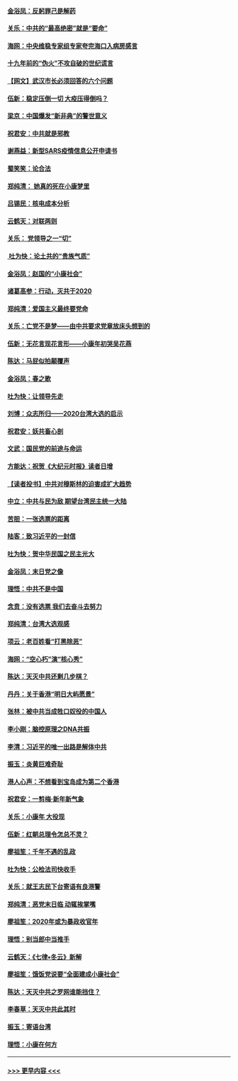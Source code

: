 #### [金浴凤：反躬罪己是解药](../pages/nsc993/n11820280.md?t=01260333) 
#### [关乐：中共的“最高绝密”就是“要命”](../pages/nsc993/n11816946.md?t=01260333) 
#### [海网：中央维稳专家组专家夸完海口入病房感言](../pages/nsc993/n11815138.md?t=01260333) 
#### [十九年前的“伪火”不攻自破的世纪谎言](../pages/nsc993/n11813238.md?t=01260333) 
#### [【网文】武汉市长必须回答的六个问题](../pages/nsc993/n11813848.md?t=01260333) 
#### [伍新：稳定压倒一切 大疫压得倒吗？](../pages/nsc993/n11812634.md?t=01260333) 
#### [梁京：中国爆发“新非典”的警世意义](../pages/nsc993/n11812554.md?t=01260333) 
#### [祝君安：中共就是邪教](../pages/nsc993/n11812431.md?t=01260333) 
#### [谢燕益：新型SARS疫情信息公开申请书](../pages/nsc993/n11808840.md?t=01260333) 
#### [蜀笑笑：论合法](../pages/nsc993/n11808064.md?t=01260333) 
#### [郑纯清： 她真的死在小康梦里](../pages/nsc993/n11806623.md?t=01260333) 
#### [吕锡民：核电成本分析](../pages/nsc993/n11806284.md?t=01260333) 
#### [云鹤天：对联两则](../pages/nsc993/n11805957.md?t=01260333) 
#### [关乐： 党领导之一“切”](../pages/nsc993/n11804505.md?t=01260333) 
#### [ 吐为快：论土共的“贵族气质”](../pages/nsc993/n11804490.md?t=01260333) 
#### [金浴凤：赵国的“小康社会”](../pages/nsc993/n11804452.md?t=01260333) 
#### [诸葛高参：行动，灭共于2020](../pages/nsc993/n11804120.md?t=01260333) 
#### [郑纯清：爱国主义最终要党命](../pages/nsc993/n11802197.md?t=01260333) 
#### [关乐：亡党不是梦——由中共要求党章放床头想到的](../pages/nsc993/n11802156.md?t=01260333) 
#### [伍新：无花言现花言形——小康年初哭吴花燕](../pages/nsc993/n11800044.md?t=01260333) 
#### [陈达：马屁似拍颠覆声](../pages/nsc993/n11800010.md?t=01260333) 
#### [金浴凤：春之歌](../pages/nsc993/n11797687.md?t=01260333) 
#### [吐为快：让领导先走](../pages/nsc993/n11797512.md?t=01260333) 
#### [刘博：众志所归——2020台湾大选的启示](../pages/nsc993/n11796878.md?t=01260333) 
#### [祝君安：妖共畜心剖](../pages/nsc993/n11794273.md?t=01260333) 
#### [文武：国民党的前途与命运](../pages/nsc993/n11794198.md?t=01260333) 
#### [方能达：祝贺《大纪元时报》读者日增](../pages/nsc993/n11793807.md?t=01260333) 
#### [【读者投书】中共对穆斯林的迫害成扩大趋势](../pages/nsc993/n11791371.md?t=01260333) 
#### [中立：中共与民为敌 期望台湾民主统一大陆](../pages/nsc993/n11790392.md?t=01260333) 
#### [苦胆：一张选票的距离](../pages/nsc993/n11788914.md?t=01260333) 
#### [陆客：致习近平的一封信](../pages/nsc993/n11788867.md?t=01260333) 
#### [吐为快：贺中华民国之民主光大](../pages/nsc993/n11788618.md?t=01260333) 
#### [金浴凤：末日党之像](../pages/nsc993/n11787475.md?t=01260333) 
#### [理悟：中共不是中国](../pages/nsc993/n11787463.md?t=01260333) 
#### [念贲：没有选票  我们去奋斗去努力](../pages/nsc993/n11787398.md?t=01260333) 
#### [郑纯清：台湾大选观感](../pages/nsc993/n11786210.md?t=01260333) 
#### [项云：老百姓看“打黑除恶”](../pages/nsc993/n11785398.md?t=01260333) 
#### [海网：“空心朽”演“核心秀”](../pages/nsc993/n11783874.md?t=01260333) 
#### [陈达：天灭中共还剩几步棋？](../pages/nsc993/n11783719.md?t=01260333) 
#### [丹丹：关于香港“明日大屿愿景”](../pages/nsc993/n11783273.md?t=01260333) 
#### [张林：被中共当成牲口奴役的中国人](../pages/nsc993/n11782397.md?t=01260333) 
#### [李小刚：脑控原理之DNA共振](../pages/nsc993/n11780962.md?t=01260333) 
#### [李清：习近平的唯一出路是解体中共](../pages/nsc993/n11780866.md?t=01260333) 
#### [振玉：炎黄巨难奇耻](../pages/nsc993/n11779632.md?t=01260333) 
#### [港人心声：不想看到宝岛成为第二个香港](../pages/nsc993/n11778817.md?t=01260333) 
#### [祝君安：一剪梅‧新年新气象](../pages/nsc993/n11776340.md?t=01260333) 
#### [关乐：小康年 大役现](../pages/nsc993/n11774213.md?t=01260333) 
#### [伍新：红朝总理令怎总不灵？](../pages/nsc993/n11770813.md?t=01260333) 
#### [廖祖笙：千年不遇的乱政](../pages/nsc993/n11770373.md?t=01260333) 
#### [吐为快：公检法司快收手](../pages/nsc993/n11770359.md?t=01260333) 
#### [关乐：就王志民下台寄语有良港警](../pages/nsc993/n11769903.md?t=01260333) 
#### [郑纯清：恶党末日临 动辄挨掌嘴](../pages/nsc993/n11769356.md?t=01260333) 
#### [廖祖笙：2020年或为暴政收官年](../pages/nsc993/n11768216.md?t=01260333) 
#### [理悟：别当郎中当推手](../pages/nsc993/n11768243.md?t=01260333) 
#### [云鹤天：《七律▪冬云》新解](../pages/nsc993/n11768204.md?t=01260333) 
#### [廖祖笙：饿饭党说要“全面建成小康社会”](../pages/nsc993/n11767482.md?t=01260333) 
#### [陈达：天灭中共之罗网谁能挡住？](../pages/nsc993/n11767465.md?t=01260333) 
#### [李春草：天灭中共此其时](../pages/nsc993/n11767452.md?t=01260333) 
#### [振玉：寄语台湾](../pages/nsc993/n11767432.md?t=01260333) 
#### [理悟：小康在何方](../pages/nsc993/n11767394.md?t=01260333) 

----
#### [ >>> 更早内容 <<< ](../indexes/nsc993-earlier.md)
